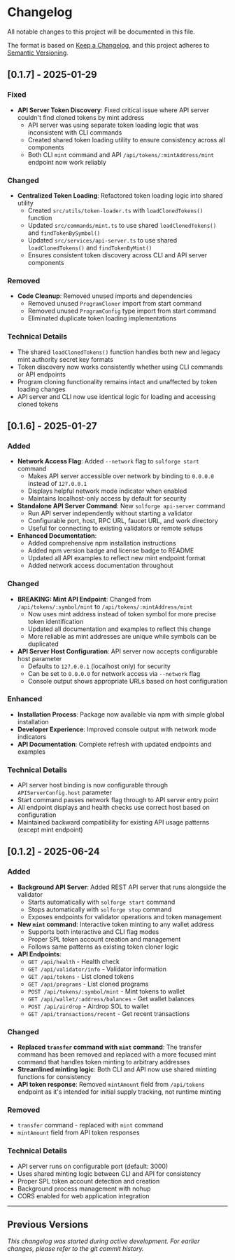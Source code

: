 # Changelog

All notable changes to this project will be documented in this file.

The format is based on [Keep a Changelog](https://keepachangelog.com/en/1.0.0/),
and this project adheres to [Semantic Versioning](https://semver.org/spec/v2.0.0.html).

## [0.1.7] - 2025-01-29

### Fixed

- **API Server Token Discovery**: Fixed critical issue where API server couldn't find cloned tokens by mint address
  - API server was using separate token loading logic that was inconsistent with CLI commands
  - Created shared token loading utility to ensure consistency across all components
  - Both CLI `mint` command and API `/api/tokens/:mintAddress/mint` endpoint now work reliably

### Changed

- **Centralized Token Loading**: Refactored token loading logic into shared utility
  - Created `src/utils/token-loader.ts` with `loadClonedTokens()` function
  - Updated `src/commands/mint.ts` to use shared `loadClonedTokens()` and `findTokenBySymbol()`
  - Updated `src/services/api-server.ts` to use shared `loadClonedTokens()` and `findTokenByMint()`
  - Ensures consistent token discovery across CLI and API server components

### Removed

- **Code Cleanup**: Removed unused imports and dependencies
  - Removed unused `ProgramCloner` import from start command
  - Removed unused `ProgramConfig` type import from start command
  - Eliminated duplicate token loading implementations

### Technical Details

- The shared `loadClonedTokens()` function handles both new and legacy mint authority secret key formats
- Token discovery now works consistently whether using CLI commands or API endpoints
- Program cloning functionality remains intact and unaffected by token loading changes
- API server and CLI now use identical logic for loading and accessing cloned tokens

## [0.1.6] - 2025-01-27

### Added

- **Network Access Flag**: Added `--network` flag to `solforge start` command
  - Makes API server accessible over network by binding to `0.0.0.0` instead of `127.0.0.1`
  - Displays helpful network mode indicator when enabled
  - Maintains localhost-only access by default for security
- **Standalone API Server Command**: New `solforge api-server` command
  - Run API server independently without starting a validator
  - Configurable port, host, RPC URL, faucet URL, and work directory
  - Useful for connecting to existing validators or remote setups
- **Enhanced Documentation**:
  - Added comprehensive npm installation instructions
  - Added npm version badge and license badge to README
  - Updated all API examples to reflect new mint endpoint format
  - Added network access documentation throughout

### Changed

- **BREAKING: Mint API Endpoint**: Changed from `/api/tokens/:symbol/mint` to `/api/tokens/:mintAddress/mint`
  - Now uses mint address instead of token symbol for more precise token identification
  - Updated all documentation and examples to reflect this change
  - More reliable as mint addresses are unique while symbols can be duplicated
- **API Server Host Configuration**: API server now accepts configurable host parameter
  - Defaults to `127.0.0.1` (localhost only) for security
  - Can be set to `0.0.0.0` for network access via `--network` flag
  - Console output shows appropriate URLs based on host configuration

### Enhanced

- **Installation Process**: Package now available via npm with simple global installation
- **Developer Experience**: Improved console output with network mode indicators
- **API Documentation**: Complete refresh with updated endpoints and examples

### Technical Details

- API server host binding is now configurable through `APIServerConfig.host` parameter
- Start command passes network flag through to API server entry point
- All endpoint displays and health checks use correct host based on configuration
- Maintained backward compatibility for existing API usage patterns (except mint endpoint)

## [0.1.2] - 2025-06-24

### Added

- **Background API Server**: Added REST API server that runs alongside the validator
  - Starts automatically with `solforge start` command
  - Stops automatically with `solforge stop` command
  - Exposes endpoints for validator operations and token management
- **New `mint` command**: Interactive token minting to any wallet address
  - Supports both interactive and CLI flag modes
  - Proper SPL token account creation and management
  - Follows same patterns as existing token cloner logic
- **API Endpoints**:
  - `GET /api/health` - Health check
  - `GET /api/validator/info` - Validator information
  - `GET /api/tokens` - List cloned tokens
  - `GET /api/programs` - List cloned programs
  - `POST /api/tokens/:symbol/mint` - Mint tokens to wallet
  - `GET /api/wallet/:address/balances` - Get wallet balances
  - `POST /api/airdrop` - Airdrop SOL to wallet
  - `GET /api/transactions/recent` - Get recent transactions

### Changed

- **Replaced `transfer` command with `mint` command**: The transfer command has been removed and replaced with a more focused mint command that handles token minting to arbitrary addresses
- **Streamlined minting logic**: Both CLI and API now use shared minting functions for consistency
- **API token response**: Removed `mintAmount` field from `/api/tokens` endpoint as it's intended for initial supply tracking, not runtime minting

### Removed

- `transfer` command - replaced with `mint` command
- `mintAmount` field from API token responses

### Technical Details

- API server runs on configurable port (default: 3000)
- Uses shared minting logic between CLI and API for consistency
- Proper SPL token account detection and creation
- Background process management with nohup
- CORS enabled for web application integration

---

## Previous Versions

_This changelog was started during active development. For earlier changes, please refer to the git commit history._
